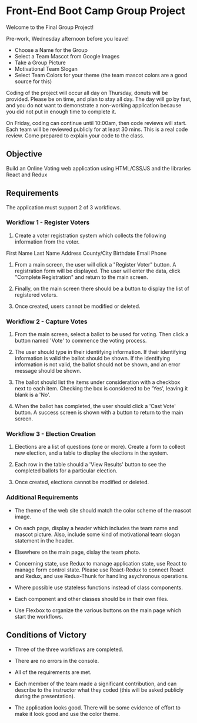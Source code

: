# Front-End Boot Camp Group Project

Welcome to the Final Group Project!

Pre-work, Wednesday afternoon before you leave!

- Choose a Name for the Group
- Select a Team Mascot from Google Images
- Take a Group Picture
- Motivational Team Slogan
- Select Team Colors for your theme (the team mascot colors are a good source for this)

Coding of the project will occur all day on Thursday, donuts will be provided. Please be on time, and plan to stay all day. The day will go by fast, and you do not want to demonstrate a non-working application because you did not put in enough time to complete it.

On Friday, coding can continue until 10:00am, then code reviews will start. Each team will be reviewed publicly for at least 30 mins. This is a real code review. Come prepared to explain your code to the class.

## Objective

Build an Online Voting web application using HTML/CSS/JS and the libraries React and Redux

## Requirements

The application must support 2 of 3 workflows.

### Workflow 1 - Register Voters

1. Create a voter registration system which collects the following information from the voter.

First Name
Last Name
Address
County/City
Birthdate
Email
Phone

1. From a main screen, the user will click a "Register Voter" button. A registration form will be displayed. The user will enter the data, click "Complete Registration" and return to the main screen.

1. Finally, on the main screen there should be a button to display the list of registered voters.

1. Once created, users cannot be modified or deleted.

### Workflow 2 - Capture Votes

1. From the main screen, select a ballot to be used for voting. Then click a button named 'Vote' to commence the voting process.

1. The user should type in their identifying information. If their identifying information is valid the ballot should be shown. If the identifying information is not valid, the ballot should not be shown, and an error message should be shown.

1. The ballot should list the items under consideration with a checkbox next to each item. Checking the box is considered to be 'Yes', leaving it blank is a 'No'.

1. When the ballot has completed, the user should click a 'Cast Vote' button. A success screen is shown with a button to return to the main screen.

### Workflow 3 - Election Creation

1. Elections are a list of questions (one or more). Create a form to collect new election, and a table to display the elections in the system.

1. Each row in the table should a 'View Results' button to see the completed ballots for a particular election.

1. Once created, elections cannot be modified or deleted.

### Additional Requirements

- The theme of the web site should match the color scheme of the mascot image.

- On each page, display a header which includes the team name and mascot picture. Also, include some kind of motivational team slogan statement in the header.

- Elsewhere on the main page, dislay the team photo.

- Concerning state, use Redux to manage application state, use React to manage form control state. Please use React-Redux to connect React and Redux, and use Redux-Thunk for handling asychronous operations.

- Where possible use stateless functions instead of class components.

- Each component and other classes should be in their own files.

- Use Flexbox to organize the various buttons on the main page which start the workflows.

## Conditions of Victory

- Three of the three workflows are completed. 

- There are no errors in the console.

- All of the requirements are met.

- Each member of the team made a significant contribution, and can describe to the instructor what they coded (this will be asked publicly during the presentation).

- The application looks good. There will be some evidence of effort to make it look good and use the color theme.

